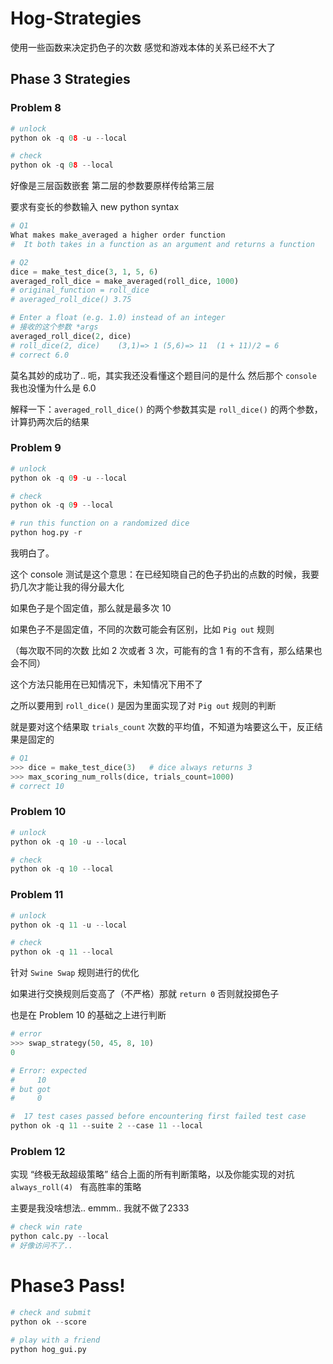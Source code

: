 # Hog-Strategies

使用一些函数来决定扔色子的次数 感觉和游戏本体的关系已经不大了

## Phase 3 Strategies

### Problem 8

```python
# unlock
python ok -q 08 -u --local

# check
python ok -q 08 --local
```

好像是三层函数嵌套 第二层的参数要原样传给第三层

要求有变长的参数输入 new python syntax

```python
# Q1
What makes make_averaged a higher order function
#  It both takes in a function as an argument and returns a function

# Q2
dice = make_test_dice(3, 1, 5, 6)
averaged_roll_dice = make_averaged(roll_dice, 1000)
# original_function = roll_dice
# averaged_roll_dice() 3.75

# Enter a float (e.g. 1.0) instead of an integer
# 接收的这个参数 *args 
averaged_roll_dice(2, dice)
# roll_dice(2, dice)	(3,1)=> 1 (5,6)=> 11  (1 + 11)/2 = 6
# correct 6.0
```

莫名其妙的成功了.. 呃，其实我还没看懂这个题目问的是什么 然后那个 `console` 我也没懂为什么是 6.0

解释一下：`averaged_roll_dice()` 的两个参数其实是 `roll_dice()` 的两个参数，计算扔两次后的结果

 

### Problem 9

```python
# unlock
python ok -q 09 -u --local

# check
python ok -q 09 --local

# run this function on a randomized dice
python hog.py -r
```

我明白了。

这个 console 测试是这个意思：在已经知晓自己的色子扔出的点数的时候，我要扔几次才能让我的得分最大化

如果色子是个固定值，那么就是最多次 10

如果色子不是固定值，不同的次数可能会有区别，比如 `Pig out` 规则

（每次取不同的次数 比如 2 次或者 3 次，可能有的含 1 有的不含有，那么结果也会不同）

这个方法只能用在已知情况下，未知情况下用不了

之所以要用到 `roll_dice()` 是因为里面实现了对 `Pig out` 规则的判断

就是要对这个结果取 `trials_count` 次数的平均值，不知道为啥要这么干，反正结果是固定的



```python
# Q1
>>> dice = make_test_dice(3)   # dice always returns 3
>>> max_scoring_num_rolls(dice, trials_count=1000)
# correct 10
```



### Problem 10

```python
# unlock
python ok -q 10 -u --local

# check
python ok -q 10 --local
```



### Problem 11

```python
# unlock
python ok -q 11 -u --local

# check
python ok -q 11 --local
```

针对 `Swine Swap` 规则进行的优化

如果进行交换规则后变高了（不严格）那就 `return 0` 否则就投掷色子

也是在 Problem 10 的基础之上进行判断



```python
# error
>>> swap_strategy(50, 45, 8, 10)
0

# Error: expected
#     10
# but got
#     0

#  17 test cases passed before encountering first failed test case
python ok -q 11 --suite 2 --case 11 --local
```



### Problem 12

实现 “终极无敌超级策略” 结合上面的所有判断策略，以及你能实现的对抗 `always_roll(4) ` 有高胜率的策略

主要是我没啥想法.. emmm.. 我就不做了2333

```python
# check win rate
python calc.py --local
# 好像访问不了.. 
```



# Phase3 Pass!

```python
# check and submit
python ok --score

# play with a friend
python hog_gui.py
```

